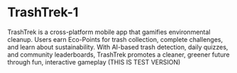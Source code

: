 # TrashTrek-1
TrashTrek is a cross-platform mobile app that gamifies environmental cleanup. Users earn Eco-Points for trash collection, complete challenges, and learn about sustainability. With AI-based trash detection, daily quizzes, and community leaderboards, TrashTrek promotes a cleaner, greener future through fun, interactive gameplay (THIS IS TEST VERSION)
